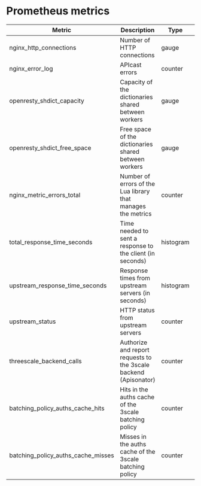 # Prometheus metrics

| Metric                             | Description                                                      | Type      | Labels                                                       | Policy         |
|------------------------------------|------------------------------------------------------------------|-----------|--------------------------------------------------------------|----------------|
| nginx_http_connections             | Number of HTTP connections                                       | gauge     | state(accepted,active,handled,reading,total,waiting,writing) | Default        |
| nginx_error_log                    | APIcast errors                                                   | counter   | level(debug,info,notice,warn,error,crit,alert,emerg)         | Default        |
| openresty_shdict_capacity          | Capacity of the dictionaries shared between workers              | gauge     | dict(one for every dictionary)                               | Default        |
| openresty_shdict_free_space        | Free space of the dictionaries shared between workers            | gauge     | dict(one for every dictionary)                               | Default        |
| nginx_metric_errors_total          | Number of errors of the Lua library that manages the metrics     | counter   | -                                                            | Default        |
| total_response_time_seconds        | Time needed to sent a response to the client (in seconds)        | histogram | service                                                      | Default        |
| upstream_response_time_seconds     | Response times from upstream servers (in seconds)                | histogram | service                                                      | Default        |
| upstream_status                    | HTTP status from upstream servers                                | counter   | status, service                                              | Default        |
| threescale_backend_calls           | Authorize and report requests to the 3scale backend (Apisonator) | counter   | endpoint(authrep, auth, report), status(2xx, 4xx, 5xx)       | APIcast        |
| batching_policy_auths_cache_hits   | Hits in the auths cache of the 3scale batching policy            | counter   | -                                                            | 3scale Batcher |
| batching_policy_auths_cache_misses | Misses in the auths cache of the 3scale batching policy          | counter   | -                                                            | 3scale Batcher |
